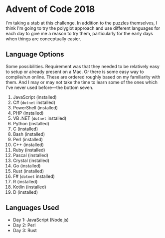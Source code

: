 # Advent of Code 2018

I'm taking a stab at this challenge. In addition to the puzzles themselves, I think I'm going to try the polyglot approach and use different languages for each day to give me a reason to try them, particularly for the early days when things are conceptually easier.

## Language Options

Some possibilities. Requirement was that they needed to be relatively easy to setup or already present on a Mac. Or there is some easy way to compile/run online. These are ordered roughly based on my familiarity with them. And I may or may not take the time to learn some of the ones which I've never used before—the bottom seven.

  1. JavaScript (installed)
  1. C# (`dotnet` installed)
  1. PowerShell (installed)
  1. PHP (installed)
  1. VB .NET (`dotnet` installed)
  1. Python (installed)
  1. C (installed)
  1. Bash (installed)
  1. Perl (installed)
  1. C++ (installed)
  1. Ruby (installed)
  1. Pascal (installed)
  1. Crystal (installed)
  1. Go (installed)
  1. Rust (installed)
  1. F# (`dotnet` installed)
  1. R (installed)
  1. Kotlin (installed)
  1. D (installed)

## Languages Used

  * Day 1: JavaScript (Node.js)
  * Day 2: Perl
  * Day 3: Rust
